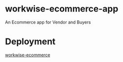 # workwise-ecommerce-app
An Ecommerce app for Vendor and Buyers

# Deployment
[workwise-ecommerce](https://workwise-ecommerce-afqz2npfi-oms-projects-3a2df109.vercel.app)
